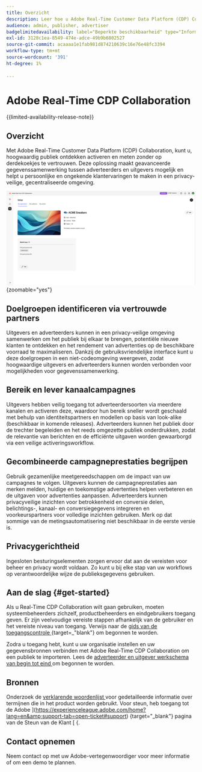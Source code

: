 ```yaml
---
title: Overzicht
description: Leer hoe u Adobe Real-Time Customer Data Platform (CDP) Collaboration kunt gebruiken voor het detecteren, activeren en meten van hoogwaardige soorten publiek zonder te vertrouwen op cookies van derden.
audience: admin, publisher, advertiser
badgelimitedavailability: label="Beperkte beschikbaarheid" type="Informative" url="https://helpx.adobe.com/legal/product-descriptions/real-time-customer-data-platform-collaboration.html newtab=true"
exl-id: 3128c1ea-8549-474e-adce-49b9b6802527
source-git-commit: acaaaa1e1fab981d874210639c16e76e48fc3394
workflow-type: tm+mt
source-wordcount: '391'
ht-degree: 1%

---
```


# Adobe Real-Time CDP Collaboration

{{limited-availability-release-note}}

## Overzicht

Met Adobe Real-Time Customer Data Platform (CDP) Collaboration, kunt u, hoogwaardig publiek ontdekken activeren en meten zonder op derdekoekjes te vertrouwen. Deze oplossing maakt geavanceerde gegevenssamenwerking tussen adverteerders en uitgevers mogelijk en helpt u persoonlijke en ongekende klantervaringen te maken in een privacy-veilige, gecentraliseerde omgeving.

![ homepage van Real-Time CDP Collaboration ](/help/assets/overview/homepage.png){zoomable="yes"}

## Doelgroepen identificeren via vertrouwde partners

Uitgevers en adverteerders kunnen in een privacy-veilige omgeving samenwerken om het publiek bij elkaar te brengen, potentiële nieuwe klanten te ontdekken en het rendement van advertenties op de beschikbare voorraad te maximaliseren. Dankzij de gebruiksvriendelijke interface kunt u deze doelgroepen in een niet-codeomgeving weergeven, zodat hoogwaardige uitgevers en adverteerders kunnen worden verbonden voor mogelijkheden voor gegevenssamenwerking.

## Bereik en lever kanaalcampagnes

Uitgevers hebben veilig toegang tot adverteerdersoorten via meerdere kanalen en activeren deze, waardoor hun bereik sneller wordt geschaald met behulp van identiteitspartners en modellen op basis van look-alike (beschikbaar in komende releases). Adverteerders kunnen het publiek door de trechter begeleiden en het reeds omgezette publiek onderdrukken, zodat de relevantie van berichten en de efficiënte uitgaven worden gewaarborgd via een veilige activeringsworkflow.

## Gecombineerde campagneprestaties begrijpen

Gebruik gezamenlijke meetgereedschappen om de impact van uw campagnes te volgen. Uitgevers kunnen de campagneprestaties aan merken melden, huidige en toekomstige advertenties helpen verbeteren en de uitgaven voor advertenties aanpassen. Adverteerders kunnen privacyveilige inzichten voor betrokkenheid en conversie delen, belichtings-, kanaal- en conversiegegevens integreren en voorkeurspartners voor volledige inzichten gebruiken. Merk op dat sommige van de metingsautomatisering niet beschikbaar in de eerste versie is.

## Privacygerichtheid

Ingesloten besturingselementen zorgen ervoor dat aan de vereisten voor beheer en privacy wordt voldaan. Zo kunt u bij elke stap van uw workflows op verantwoordelijke wijze de publieksgegevens gebruiken.

<!--

## Additional benefits

### Agnostic and interoperable

Bring in audiences from various sources such as Real-Time CDP, data warehouses (available in an upcoming release), and other partners, efficiently connecting your data collaboration application to other Adobe Experience Platform tools.

### Built-in reputation

Trusted by leading global brands, Adobe brings a strong foundation in identity, audience collaboration, and activation, offering closed-loop and marketer-friendly workflows for data collaboration.

-->

## Aan de slag {#get-started}

Als u Real-Time CDP Collaboration wilt gaan gebruiken, moeten systeembeheerders zichzelf, productbeheerders en eindgebruikers toegang geven. Er zijn veelvoudige vereiste stappen afhankelijk van de gebruiker en het vereiste niveau van toegang. Verwijs naar de [ gids van de toegangscontrole ](/help/guide/permissions/overview.md){target=_"blank"} om begonnen te worden.

Zodra u toegang hebt, kunt u uw organisatie instellen en uw gegevensbronnen verbinden met Adobe Real-Time CDP Collaboration om een publiek te importeren. Lees de [ adverteerder en uitgever werkschema van begin tot eind ](/help/guide/end-to-end-workflow.md) om begonnen te worden.

<!-- Utilize the collaboration tools to compare and manage audiences effectively. Leverage real-time insights to inform your marketing strategies and deliver personalized customer experiences.  -->

## Bronnen

Onderzoek de [ verklarende woordenlijst ](/help/guide/glossary.md) voor gedetailleerde informatie over termijnen die in het product worden gebruikt. Voor steun, heb toegang tot de Adobe ](https://experienceleague.adobe.com/home?lang=en&amp;support-tab=open-ticket#support) {target="_blank"} pagina van de Steun van de Klant [ {.

## Contact opnemen

Neem contact op met uw Adobe-vertegenwoordiger voor meer informatie of om een demo te plannen.
